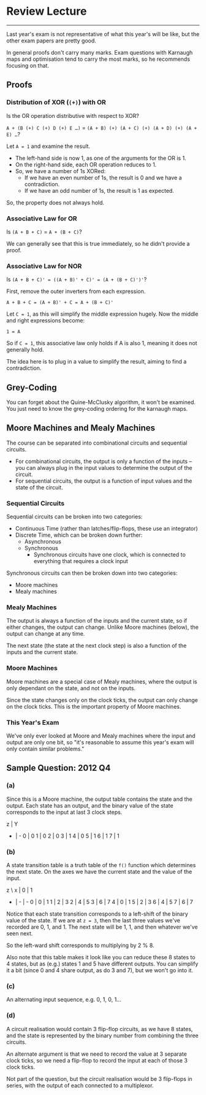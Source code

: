 # Review Lecture

---

Last year's exam is not representative of what this year's will be like, but the other exam papers are pretty good.

In general proofs don't carry many marks. Exam questions with Karnaugh maps and optimisation tend to carry the most marks, so he recommends focusing on that.

## Proofs

### Distribution of XOR (`(+)`) with OR

Is the OR operation distributive with respect to XOR?

`A + (B (+) C (+) D (+) E …)` = `(A + B) (+) (A + C) (+) (A + D) (+) (A + E) …`?

Let `A = 1` and examine the result.

* The left-hand side is now 1, as one of the arguments for the OR is 1.
* On the right-hand side, each OR operation reduces to 1.
* So, we have a number of 1s XORed:
	* If we have an even number of 1s, the result is 0 and we have a contradiction.
	* If we have an odd number of 1s, the result is 1 as expected.
	
So, the property does not always hold.

### Associative Law for OR

Is `(A + B + C)` = `A + (B + C)`?

We can generally see that this is true immediately, so he didn't provide a proof.

### Associative Law for NOR

Is `(A + B + C)' = ((A + B)' + C)' = (A + (B + C)')'`?

First, remove the outer inverters from each expression.

	A + B + C = (A + B)' + C = A + (B + C)'

Let `C = 1`, as this will simplify the middle expression hugely. Now the middle and right expressions become:

	1 = A

So if `C = 1`, this associative law only holds if A is also 1, meaning it does not generally hold.

The idea here is to plug in a value to simplify the result, aiming to find a contradiction.

## Grey-Coding

You can forget about the Quine-McClusky algorithm, it won't be examined. You just need to know the grey-coding ordering for the karnaugh maps.

## Moore Machines and Mealy Machines

The course can be separated into combinational circuits and sequential circuits.

* For combinational circuits, the output is only a function of the inputs – you can always plug in the input values to determine the output of the circuit.
* For sequential circuits, the output is a function of input values and the state of the circuit. 

### Sequential Circuits

Sequential circuits can be broken into two categories:

* Continuous Time (rather than latches/flip-flops, these use an integrator)
* Discrete Time, which can be broken down further:
	* Asynchronous
	* Synchronous
		* Synchronous circuits have one clock, which is connected to everything that requires a clock input
		
Synchronous circuits can then be broken down into two categories:

* Moore machines
* Mealy machines

### Mealy Machines

The output is always a function of the inputs and the current state, so if either changes, the output can change. Unlike Moore machines (below), the output can change at any time.

The next state (the state at the next clock step) is also a function of the inputs and the current state.

### Moore Machines

Moore machines are a special case of Mealy machines, where the output is only dependant on the state, and not on the inputs.

Since the state changes only on the clock ticks, the output can only change on the clock ticks. This is the important property of Moore machines.

### This Year's Exam

We've only ever looked at Moore and Mealy machines where the input and output are only one bit, so "it's reasonable to assume this year's exam will only contain similar problems."

## Sample Question: 2012 Q4

### (a)

Since this is a Moore machine, the output table contains the state and the output. Each state has an output, and the binary value of the state corresponds to the input at last 3 clock steps.

z | Y
- | -
0 | 0
1 | 0
2 | 0
3 | 1
4 | 0
5 | 1
6 | 1
7 | 1

### (b)

A state transition table is a truth table of the `f()` function which determines the next state. On the axes we have the current state and the value of the input.

z \ x | 0 | 1
   -  | - | -
0     | 0 | 1
1     | 2 | 3
2     | 4 | 5
3     | 6 | 7
4     | 0 | 1
5     | 2 | 3
6     | 4 | 5
7     | 6 | 7

Notice that each state transition corresponds to a left-shift of the binary value of the state. If we are at `z = 3`, then the last three values we've recorded are 0, 1, and 1. The next state will be 1, 1, and then whatever we've seen next.

So the left-ward shift corresponds to multiplying by 2 % 8.

Also note that this table makes it look like you can reduce these 8 states to 4 states, but as (e.g.) states 1 and 5 have different outputs. You can simplify it a bit (since 0 and 4 share output, as do 3 and 7), but we won't go into it.

### (c)

An alternating input sequence, e.g. 0, 1, 0, 1…

### (d)

A circuit realisation would contain 3 flip-flop circuits, as we have 8 states, and the state is represented by the binary number from combining the three circuits.

An alternate argument is that we need to record the value at 3 separate clock ticks, so we need a flip-flop to record the input at each of those 3 clock ticks.

Not part of the question, but the circuit realisation would be 3 flip-flops in series, with the output of each connected to a multiplexor.